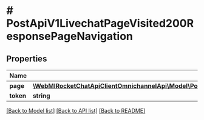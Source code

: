 # # PostApiV1LivechatPageVisited200ResponsePageNavigation

## Properties

Name | Type | Description | Notes
------------ | ------------- | ------------- | -------------
**page** | [**\WebMIRocketChatApiClientOmnichannelApi\Model\PostApiV1LivechatPageVisited200ResponsePageNavigationPage**](PostApiV1LivechatPageVisited200ResponsePageNavigationPage.md) |  | [optional]
**token** | **string** |  | [optional]

[[Back to Model list]](../../README.md#models) [[Back to API list]](../../README.md#endpoints) [[Back to README]](../../README.md)
